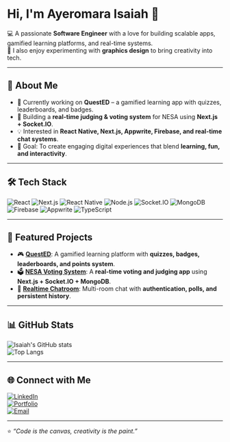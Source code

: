# Hi, I'm Ayeromara Isaiah 👋

💻 A passionate **Software Engineer** with a love for building scalable apps, gamified learning platforms, and real-time systems.  
🎨 I also enjoy experimenting with **graphics design** to bring creativity into tech.  

---

## 🚀 About Me
- 🌱 Currently working on **QuestED** – a gamified learning app with quizzes, leaderboards, and badges.  
- 🔧 Building a **real-time judging & voting system** for NESA using **Next.js + Socket.IO**.  
- 💡 Interested in **React Native, Next.js, Appwrite, Firebase, and real-time chat systems**.  
- 🎯 Goal: To create engaging digital experiences that blend **learning, fun, and interactivity**.  

---

## 🛠️ Tech Stack
![React](https://img.shields.io/badge/-React-61DAFB?logo=react&logoColor=black&style=for-the-badge)
![Next.js](https://img.shields.io/badge/-Next.js-000000?logo=next.js&logoColor=white&style=for-the-badge)
![React Native](https://img.shields.io/badge/-React%20Native-61DAFB?logo=react&logoColor=black&style=for-the-badge)
![Node.js](https://img.shields.io/badge/-Node.js-339933?logo=node.js&logoColor=white&style=for-the-badge)
![Socket.IO](https://img.shields.io/badge/-Socket.IO-010101?logo=socket.io&logoColor=white&style=for-the-badge)
![MongoDB](https://img.shields.io/badge/-MongoDB-47A248?logo=mongodb&logoColor=white&style=for-the-badge)
![Firebase](https://img.shields.io/badge/-Firebase-FFCA28?logo=firebase&logoColor=black&style=for-the-badge)
![Appwrite](https://img.shields.io/badge/-Appwrite-F02E65?logo=appwrite&logoColor=white&style=for-the-badge)
![TypeScript](https://img.shields.io/badge/-TypeScript-3178C6?logo=typescript&logoColor=white&style=for-the-badge)

---

## 📌 Featured Projects
- 🎮 [**QuestED**](https://github.com/yourusername/quested): A gamified learning platform with **quizzes, badges, leaderboards, and points system**.  
- 🗳️ [**NESA Voting System**](https://github.com/yourusername/nesa-voting): A **real-time voting and judging app** using **Next.js + Socket.IO + MongoDB**.  
- 💬 [**Realtime Chatroom**](https://github.com/yourusername/chatroom): Multi-room chat with **authentication, polls, and persistent history**.  

---

## 📊 GitHub Stats
![Isaiah's GitHub stats](https://github-readme-stats.vercel.app/api?username=yourusername&show_icons=true&theme=radical)  
![Top Langs](https://github-readme-stats.vercel.app/api/top-langs/?username=yourusername&layout=compact&theme=radical)

---

## 🌐 Connect with Me
[![LinkedIn](https://img.shields.io/badge/-LinkedIn-blue?logo=linkedin&logoColor=white&style=for-the-badge)](https://linkedin.com/in/yourusername)  
[![Portfolio](https://img.shields.io/badge/-Portfolio-000?logo=vercel&logoColor=white&style=for-the-badge)](https://yourportfolio.com)  
[![Email](https://img.shields.io/badge/-Email-D14836?logo=gmail&logoColor=white&style=for-the-badge)](mailto:youremail@example.com)  

---

⭐️ *“Code is the canvas, creativity is the paint.”*  
